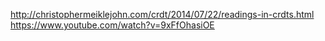 
http://christophermeiklejohn.com/crdt/2014/07/22/readings-in-crdts.html
https://www.youtube.com/watch?v=9xFfOhasiOE
